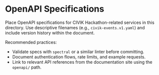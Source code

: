 # OpenAPI Specifications

Place OpenAPI specifications for CIVIK Hackathon-related services in this directory. Use descriptive filenames (e.g., `civik-events.v1.yaml`) and include version history within the document.

Recommended practices:

- Validate specs with `spectral` or a similar linter before committing.
- Document authentication flows, rate limits, and example requests.
- Link to relevant API references from the documentation site using the `openapi/` path.
